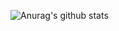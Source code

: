 ![Anurag's github stats](https://github-readme-stats.vercel.app/api?username=pattheman344&show_icons=true&theme=radical)

